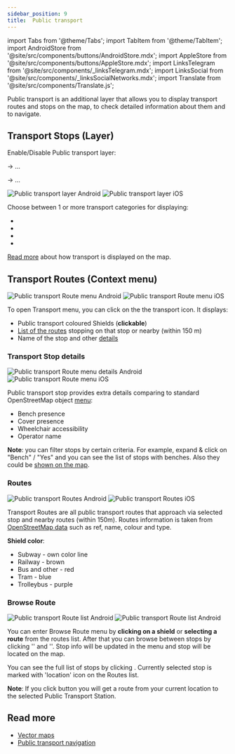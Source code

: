 ```yaml
---
sidebar_position: 9
title:  Public transport
---
```


import Tabs from '@theme/Tabs';
import TabItem from '@theme/TabItem';
import AndroidStore from '@site/src/components/buttons/AndroidStore.mdx';
import AppleStore from '@site/src/components/buttons/AppleStore.mdx';
import LinksTelegram from '@site/src/components/_linksTelegram.mdx';
import LinksSocial from '@site/src/components/_linksSocialNetworks.mdx';
import Translate from '@site/src/components/Translate.js';


Public transport is an additional layer that allows you to display transport routes and stops on the map, to check detailed information about them and to navigate.

## Transport Stops (Layer)

Enable/Disable Public transport layer:

<Translate android="true" ids="android_button_seq"/> <Translate android="true" ids="shared_string_menu,configure_map,rendering_category_transport"/> → &#8230;

<p> </p>

<Translate ios="true" ids="ios_button_seq"/> <Translate ios="true" ids="menu,map_settings_map,rendering_category_transport"/> → &#8230;

<p> </p>

![Public transport layer Android](@site/static/img/map/pt_layer_android.png) ![Public transport layer iOS](@site/static/img/map/pt_layer_ios.png) 

Choose between 1 or more transport categories for displaying:
- <Translate android="true" ids="rendering_attr_transportStops_name"/>
- <Translate android="true" ids="rendering_attr_publicTransportMode_name"/>
- <Translate android="true" ids="rendering_attr_tramTrainRoutes_name"/>
- <Translate android="true" ids="rendering_attr_subwayMode_name"/>

[Read more](/docs/documentation/map/vector-maps#transport) about how transport is displayed on the map.

## Transport Routes (Context menu)

![Public transport Route menu Android](@site/static/img/map/pt_routemenu_android.png) ![Public transport Route menu iOS](@site/static/img/map/pt_routemenu_ios.png)

To open Transport menu, you can click on the the transport icon. It displays:
- Public transport coloured Shields (**clickable**)
- [List of the routes](#routes) stopping on that stop or nearby (within 150 m)
- Name of the stop and other [details](#transport-stop-details)

### Transport Stop details

![Public transport Route menu details Android](@site/static/img/map/pt_routemenu_details_android.png) ![Public transport Route menu iOS](@site/static/img/map/pt_routemenu_details_ios.png)

Public transport stop provides extra details comparing to standard OpenStreetMap object [menu](/docs/documentation/map/map-context-menu#details):
- Bench presence
- Cover presence
- Wheelchair accessibility
- Operator name

**Note**: you can filter stops by certain criteria. For example, expand & click on "Bench" / "Yes" and you can see the list of stops with benches. Also they could be [shown on the map](/docs/documentation/map/point-layers-on-map#search-results-poi-on-the-map).


### Routes 

![Public transport Routes Android](@site/static/img/map/pt_routes_android.png) ![Public transport Routes iOS](@site/static/img/map/pt_routes_ios.png) 

Transport Routes are all public transport routes that approach via selected stop and nearby routes (within 150m). Routes information is taken from [OpenStreetMap data](https://wiki.openstreetmap.org/wiki/Public_transport) such as ref, name, colour and type.

**Shield color**:
- Subway - own color line 
- Railway - brown
- Bus and other - red
- Tram - blue
- Trolleybus - purple

### Browse Route

![Public transport Route list Android](@site/static/img/map/pt_route_list_android.png)  ![Public transport Route list Android](@site/static/img/map/pt_route_list_ios.png) 

You can enter Browse Route menu by **clicking on a shield** or **selecting a route** from the routes list. After that you can browse between stops by clicking  '<Translate android="true" ids="shared_string_previous"/>' and '<Translate android="true" ids="shared_string_next"/>'. Stop info will be updated in the menu and stop will be located on the map.

You can see the full list of stops by clicking <Translate android="true" ids="rendering_category_details"/>. Currently selected stop is marked with 'location' icon on the Routes list.

**Note**: If you click <Translate android="true" ids="get_directions"/> button you will get a route from your current location to the selected Public Transport Station.

## Read more

- [Vector maps](/docs/documentation/map/vector-maps) 
- [Public transport navigation](/docs/documentation/navigation/public-transport-navigation)
  

